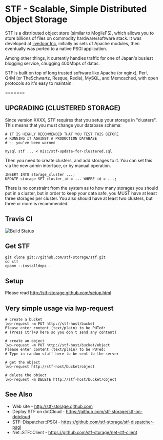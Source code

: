 # STF - Scalable, Simple Distributed Object Storage

STF is a distributed object store (similar to MogileFS), which allows you to store billions of files on commodity hardware/software stack. It was developed at <a href="http://www.livedoor.com">livedoor Inc</a>, initially as sets of Apache modules, then eventually was ported to a native PSGI application.

Among other things, it currently handles traffic for one of Japan's busiest blogging service, chugging 400Mbps of datas.

STF is built on top of long trusted software like Apache (or nginx), Perl, Q4M (or TheSchwartz, Resque, Redis), MySQL, and Memcached, with open protocols so it's easy to maintain.

=======

## UPGRADING (CLUSTERED STORAGE)

Since version XXXX, STF requires that you setup your storage in "clusters".
This means that you must change your database schema:

    # IT IS HIGHLY RECOMMENDED THAT YOU TEST THIS BEFORE
    # RUNNING IT AGAINST A PRODUCTION DATABASE
    # -- you've been warned

    mysql stf ... < misc/stf-update-for-clustered.sql

Then you need to create clusters, and add storages to it. You can set this
via the new admin interface, or by manual operation.

    INSERT INTO storage_cluster ...;
    UPDATE storage SET cluster_id = ... WHERE id = ...;

There is no constraint from the system as to how many storages you should put 
in a cluster, but in order to keep your data safe, you MUST have at least
three storages per cluster. You also should have at least two clusters, but
three or more is recommended.

## Travis CI

[![Build Status](https://secure.travis-ci.org/stf-storage/stf.png?branch=master)](http://travis-ci.org/stf-storage/stf)

## Get STF

    git clone git://github.com/stf-storage/stf.git
    cd stf
    cpanm --installdeps .

## Setup

Please read http://stf-storage.github.com/setup.html

## Very simple usage via lwp-request

    # create a bucket
    lwp-request -m PUT http://stf-host/bucket
    Please enter content (text/plain) to be PUTed:
    # (Press Ctrl+D here so you don't send any content)

    # create an object
    lwp-request -m PUT http://stf-host/bucket/object
    Please enter content (text/plain) to be PUTed:
    # Type in random stuff here to be sent to the server

    # get the object
    lwp-request http://stf-host/bucket/object

    # delete the object
    lwp-request -m DELETE http://stf-host/bucket/object

## See Also

* Web site - http://stf-storage.github.com
* Deploy STF on dotCloud - https://github.com/stf-storage/stf-on-dotcloud
* STF::Dispatcher::PSGI - https://github.com/stf-storage/stf-dispatcher-psgi
* Net::STF::Client - https://github.com/stf-storage/net-stf-client